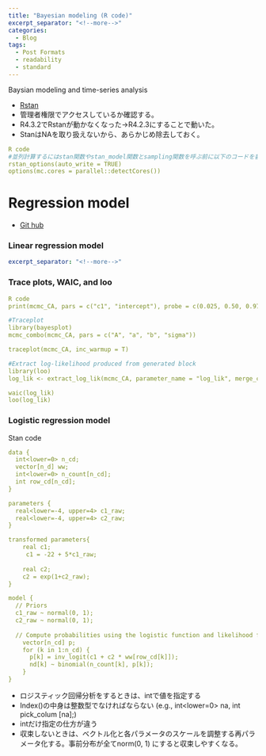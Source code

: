 ```yaml
---
title: "Bayesian modeling (R code)"
excerpt_separator: "<!--more-->"
categories:
  - Blog
tags:
  - Post Formats
  - readability
  - standard
---
```

Baysian modeling and time-series analysis
- [Rstan](https://mc-stan.org/docs/2_19/stan-users-guide/index.html)
- 管理者権限でアクセスしているか確認する。 
- R4.3.2でRstanが動かなくなった→R4.2.3にすることで動いた。  
- StanはNAを取り扱えないから、あらかじめ除去しておく。  


```yaml
R code
#並列計算するにはstan関数やstan_model関数とsampling関数を呼ぶ前に以下のコードを書く
rstan_options(auto_write = TRUE)
options(mc.cores = parallel::detectCores())
```

# Regression model
- [Git hub](https://github.com/Hiroki-Ando1998/R/blob/main/Generalized%20linear%20model/2_E_Outlinear_ROC%20curve)

### Linear regression model
```yaml
excerpt_separator: "<!--more-->"
```



### Trace plots, WAIC, and loo
```yaml
R code
print(mcmc_CA, pars = c("c1", "intercept"), probe = c(0.025, 0.50, 0.975))

#Traceplot
library(bayesplot)
mcmc_combo(mcmc_CA, pars = c("A", "a", "b", "sigma"))

traceplot(mcmc_CA, inc_warmup = T)

#Extract log-likelihood produced from generated block
library(loo)
log_lik <- extract_log_lik(mcmc_CA, parameter_name = "log_lik", merge_chains = TRUE)

waic(log_lik)
loo(log_lik)
```




### Logistic regression model
Stan code
```yaml
data {
  int<lower=0> n_cd;
  vector[n_d] ww;
  int<lower=0> n_count[n_cd];
  int row_cd[n_cd];
}

parameters {
  real<lower=-4, upper=4> c1_raw;
  real<lower=-4, upper=4> c2_raw;
}

transformed parameters{
    real c1;
     c1 = -22 + 5*c1_raw;
  
    real c2;
    c2 = exp(1+c2_raw);
}

model {
  // Priors
  c1_raw ~ normal(0, 1);
  c2_raw ~ normal(0, 1);
  
  // Compute probabilities using the logistic function and likelihood for Bernoulli observations
    vector[n_cd] p;
    for (k in 1:n_cd) {
      p[k] = inv_logit(c1 + c2 * ww[row_cd[k]]);
      nd[k] ~ binomial(n_count[k], p[k]); 
    } 
}
```
- ロジスティック回帰分析をするときは、intで値を指定する
- Index()の中身は整数型でなければならない (e.g., int<lower=0> na, int pick_colum [na];)
- intだけ指定の仕方が違う
- 収束しないときは、ベクトル化と各パラメータのスケールを調整する再パラメータ化する。事前分布が全てnorm(0, 1) にすると収束しやすくなる。

